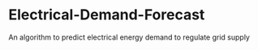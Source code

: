 # Electrical-Demand-Forecast
An algorithm to predict electrical energy demand to regulate grid supply
